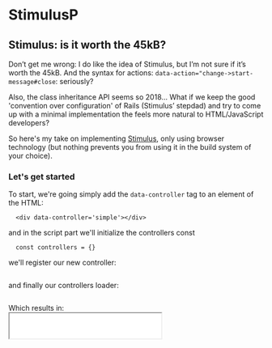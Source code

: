 # StimulusP

## Stimulus: is it worth the 45kB?

Don’t get me wrong: I do like the idea of Stimulus, but I’m not sure if it’s worth the 45kB. And the syntax for actions: `data-action="change->start-message#close`: seriously?

Also, the class inheritance API seems so 2018… What if we keep the good 'convention over configuration' of Rails (Stimulus’ stepdad) and try to come up with a minimal implementation the feels more natural to HTML/JavaScript developers?

So here's my take on implementing [Stimulus](https://stimulus.hotwire.dev/handbook/introduction), only using browser technology (but nothing prevents you from using it in the build system of your choice).

### Let's get started

To start, we're going simply add the `data-controller` tag to an element of the HTML:

```
  <div data-controller='simple'></div>
```

and in the script part we'll initialize the controllers const
```
  const controllers = {}
```

we'll register our new controller:
```js loadFrom: ./controllers/simple.mjs
```

and finally our controllers loader:
```js loadFrom: ./controllersLoader.mjs
```

<p>
  Which results in: <br />
  <iframe
    width="300"
    height="50"
    src="./simple.html">
  </iframe>
</p>